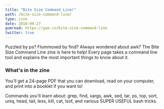 ```yaml
---
title: "Bite Size Command Line!"
path: /bite-size-command-line/
type: zine
date: 2018-09-27
gumroad: https://gum.co/bite-size-command-line
twitter: true
---
```


Puzzled by ps? Flummoxed by find? Always wondered about awk? The Bite Size
Command Line zine is here to help! Every page takes a command line tool and
explains the most important things to know about it.

### What's in the zine

You'll get a 24-page PDF that you can download, read on your computer, and print into a booklet if you want to!

Commands you'll learn about: grep, find, xargs, awk, sed, tar, ps, top, sort,
uniq, head, tail, less, kill, cat, lsof, and various SUPER USEFUL bash tricks.
